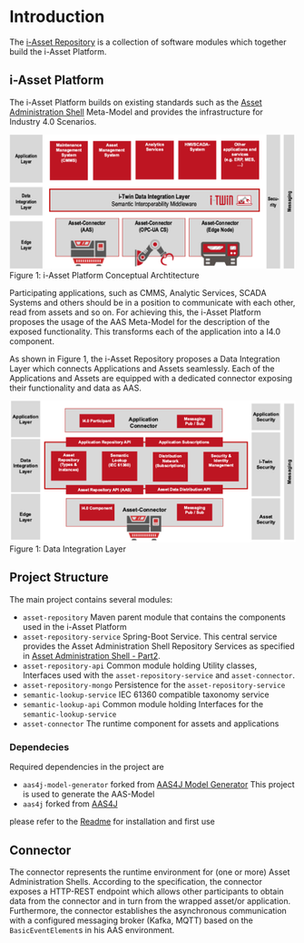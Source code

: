 # Introduction

The [i-Asset Repository](https://github.com/i-Asset/asset-repository/) is a collection of software modules which together build the i-Asset Platform. 

## i-Asset Platform

The i-Asset Platform builds on existing standards such as the [Asset Administration Shell](https://www.plattform-i40.de/PI40/Redaktion/DE/Downloads/Publikation/Details_of_the_Asset_Administration_Shell_Part1_V3.html) Meta-Model and provides the infrastructure for Industry 4.0 Scenarios.

![img](../images/i-Asset-Platform.png "i-Asset Platform Conceptual Architecture")
Figure 1: i-Asset Platform Conceptual Archtitecture


Participating applications, such as CMMS, Analytic Services, SCADA Systems and others should be in a position to communicate with each other, read from assets and so on. For achieving this, the i-Asset Platform proposes the usage of the AAS Meta-Model for the description of the exposed functionality. This transforms each of the application into a I4.0 component.

As shown in Figure 1, the i-Asset Repository proposes a Data Integration Layer which connects Applications and Assets seamlessly. Each of the Applications and Assets are equipped with a dedicated connector exposing their functionality and data as AAS.



![img](../images/DataIntegrationLayer.png "i-Asset Platform Data Integration Layer")
Figure 1: Data Integration Layer



## Project Structure

The main project contains several modules:

- `asset-repository` Maven parent module that contains the components used in the i-Asset Platform
- `asset-repository-service` Spring-Boot Service. This central service provides the Asset Administration Shell Repository Services as specified in [Asset Administration Shell - Part2](https://www.plattform-i40.de/IP/Redaktion/DE/Downloads/Publikation/Details_of_the_Asset_Administration_Shell_Part_2_V1.html).
- `asset-repository-api` Common module holding Utility classes, Interfaces used with the `asset-repository-service` and `asset-connector`.
- `asset-repository-mongo` Persistence for the `asset-repository-service`
- `semantic-lookup-service` IEC 61360 compatible taxonomy service
- `semantic-lookup-api` Common module holding Interfaces for the `semantic-lookup-service`
- `asset-connector` The runtime component for assets and applications 

### Dependecies

Required dependencies in the project are

- `aas4j-model-generator` forked from [AAS4J Model Generator](https://github.com/eclipse-aas4j/aas4j-model-generator) This project is used to generate the AAS-Model
- `aas4j` forked from [AAS4J](https://github.com/eclipse-aas4j/aas4j)

please refer to the [Readme](../../README.md) for installation and first use

## Connector

The connector represents the runtime environment for (one or more) Asset Administration Shells. According to the specification, the connector exposes a HTTP-REST endpoint which allows other participants to obtain data from the connector and in turn from the wrapped asset/or application. 
Furthermore, the connector establishes the asynchronous communication with a configured messaging broker (Kafka, MQTT) based on the `BasicEventElement`s in his AAS environment. 
